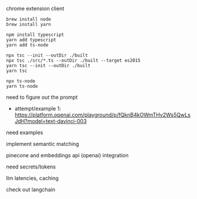 chrome extension client

```
brew install node
brew install yarn

npm install typescript
yarn add typescript
yarn add ts-node

npx tsc --init --outDir ./built
npx tsc ./src/*.ts --outDir ./built --target es2015
yarn tsc --init --outDir ./built
yarn tsc

npx ts-node
yarn ts-node
```

need to figure out the prompt
- attempt/example 1: https://platform.openai.com/playground/p/fQknB4kOWmTHv2Ws5QwLsJdH?model=text-davinci-003

need examples

implement semantic matching

pinecone and embeddings api (openai) integration

need secrets/tokens

llm latencies, caching

check out langchain
